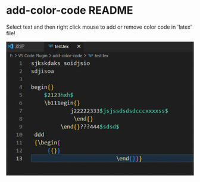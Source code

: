 # add-color-code README

Select text and then right click mouse to add or remove color code in 'latex' file!


![](https://github.com/zhuofupan/Add-Latex-Color-Code/blob/master/GIF.gif)

